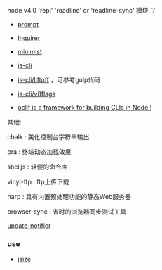 


node v4.0  'repl' 'readline' or 'readline-sync' 模块 ？



 - [prompt]()
 - [Inquirer](https://github.com/SBoudrias/Inquirer.js)

 - [minimist](https://github.com/substack/minimist)
 - [js-cli](https://github.com/js-cli)
 - [js-cli/liftoff](https://github.com/js-cli/js-liftoff) ，可参考gulp代码
 - [js-cli/v8flags](https://github.com/js-cli/js-v8flags)

 - [oclif is a framework for building CLIs in Node !](https://github.com/oclif/oclif)

其他:

chalk : 美化控制台字符串输出

ora : 终端动态加载效果

shelljs : 轻便的命令库

vinyl-ftp : ftp上传下载

harp : 具有内置预处理功能的静态Web服务器

browser-sync : 省时的浏览器同步测试工具

[update-notifier](https://github.com/yeoman/update-notifier)


### use

- [jsize](https://github.com/antonmedv/jsize)
